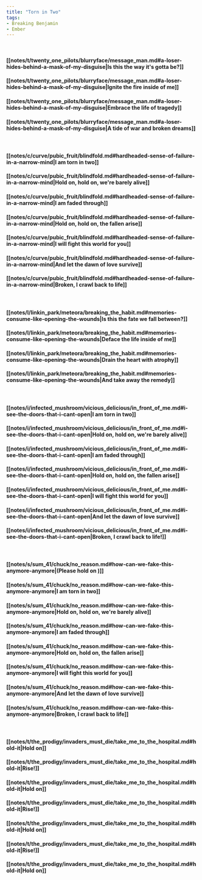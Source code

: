 ```yaml
---
title: "Torn in Two"
tags:
- Breaking Benjamin
- Ember
---
```

&nbsp;
#### [[notes/t/twenty_one_pilots/blurryface/message_man.md#a-loser-hides-behind-a-mask-of-my-disguise|Is this the way it's gotta be?]]
#### [[notes/t/twenty_one_pilots/blurryface/message_man.md#a-loser-hides-behind-a-mask-of-my-disguise|Ignite the fire inside of me]]
#### [[notes/t/twenty_one_pilots/blurryface/message_man.md#a-loser-hides-behind-a-mask-of-my-disguise|Embrace the life of tragedy]]
#### [[notes/t/twenty_one_pilots/blurryface/message_man.md#a-loser-hides-behind-a-mask-of-my-disguise|A tide of war and broken dreams]]
&nbsp;
#### [[notes/c/curve/pubic_fruit/blindfold.md#hardheaded-sense-of-failure-in-a-narrow-mind|I am torn in two]]
#### [[notes/c/curve/pubic_fruit/blindfold.md#hardheaded-sense-of-failure-in-a-narrow-mind|Hold on, hold on, we're barely alive]]
#### [[notes/c/curve/pubic_fruit/blindfold.md#hardheaded-sense-of-failure-in-a-narrow-mind|I am faded through]]
#### [[notes/c/curve/pubic_fruit/blindfold.md#hardheaded-sense-of-failure-in-a-narrow-mind|Hold on, hold on, the fallen arise]]
#### [[notes/c/curve/pubic_fruit/blindfold.md#hardheaded-sense-of-failure-in-a-narrow-mind|I will fight this world for you]]
#### [[notes/c/curve/pubic_fruit/blindfold.md#hardheaded-sense-of-failure-in-a-narrow-mind|And let the dawn of love survive]]
#### [[notes/c/curve/pubic_fruit/blindfold.md#hardheaded-sense-of-failure-in-a-narrow-mind|Broken, I crawl back to life]]
&nbsp;
#### [[notes/l/linkin_park/meteora/breaking_the_habit.md#memories-consume-like-opening-the-wounds|Is this the fate we fall between?]]
#### [[notes/l/linkin_park/meteora/breaking_the_habit.md#memories-consume-like-opening-the-wounds|Deface the life inside of me]]
#### [[notes/l/linkin_park/meteora/breaking_the_habit.md#memories-consume-like-opening-the-wounds|Drain the heart with atrophy]]
#### [[notes/l/linkin_park/meteora/breaking_the_habit.md#memories-consume-like-opening-the-wounds|And take away the remedy]]
&nbsp;
#### [[notes/i/infected_mushroom/vicious_delicious/in_front_of_me.md#i-see-the-doors-that-i-cant-open|I am torn in two]]
#### [[notes/i/infected_mushroom/vicious_delicious/in_front_of_me.md#i-see-the-doors-that-i-cant-open|Hold on, hold on, we're barely alive]]
#### [[notes/i/infected_mushroom/vicious_delicious/in_front_of_me.md#i-see-the-doors-that-i-cant-open|I am faded through]]
#### [[notes/i/infected_mushroom/vicious_delicious/in_front_of_me.md#i-see-the-doors-that-i-cant-open|Hold on, hold on, the fallen arise]]
#### [[notes/i/infected_mushroom/vicious_delicious/in_front_of_me.md#i-see-the-doors-that-i-cant-open|I will fight this world for you]]
#### [[notes/i/infected_mushroom/vicious_delicious/in_front_of_me.md#i-see-the-doors-that-i-cant-open|And let the dawn of love survive]]
#### [[notes/i/infected_mushroom/vicious_delicious/in_front_of_me.md#i-see-the-doors-that-i-cant-open|Broken, I crawl back to life!]]
&nbsp;
#### [[notes/s/sum_41/chuck/no_reason.md#how-can-we-fake-this-anymore-anymore|(Please hold on )]]
#### [[notes/s/sum_41/chuck/no_reason.md#how-can-we-fake-this-anymore-anymore|I am torn in two]]
#### [[notes/s/sum_41/chuck/no_reason.md#how-can-we-fake-this-anymore-anymore|Hold on, hold on, we're barely alive]]
#### [[notes/s/sum_41/chuck/no_reason.md#how-can-we-fake-this-anymore-anymore|I am faded through]]
#### [[notes/s/sum_41/chuck/no_reason.md#how-can-we-fake-this-anymore-anymore|Hold on, hold on, the fallen arise]]
#### [[notes/s/sum_41/chuck/no_reason.md#how-can-we-fake-this-anymore-anymore|I will fight this world for you]]
#### [[notes/s/sum_41/chuck/no_reason.md#how-can-we-fake-this-anymore-anymore|And let the dawn of love survive]]
#### [[notes/s/sum_41/chuck/no_reason.md#how-can-we-fake-this-anymore-anymore|Broken, I crawl back to life]]
&nbsp;
#### [[notes/t/the_prodigy/invaders_must_die/take_me_to_the_hospital.md#hold-it|Hold on]]
#### [[notes/t/the_prodigy/invaders_must_die/take_me_to_the_hospital.md#hold-it|Rise!]]
#### [[notes/t/the_prodigy/invaders_must_die/take_me_to_the_hospital.md#hold-it|Hold on]]
#### [[notes/t/the_prodigy/invaders_must_die/take_me_to_the_hospital.md#hold-it|Rise!]]
#### [[notes/t/the_prodigy/invaders_must_die/take_me_to_the_hospital.md#hold-it|Hold on]]
#### [[notes/t/the_prodigy/invaders_must_die/take_me_to_the_hospital.md#hold-it|Rise!]]
#### [[notes/t/the_prodigy/invaders_must_die/take_me_to_the_hospital.md#hold-it|Hold on]]
